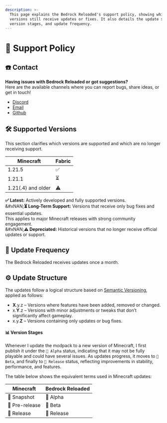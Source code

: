 ```yaml
---
description: >-
  This page explains the Bedrock Reloaded's support policy, showing which
  versions still receive updates or fixes. It also details the update structure,
  version stages, and update frequency.
---
```


# 📝 Support Policy

## ☎️ Contact

**Having issues with Bedrock Reloaded or got suggestions?**\
Here are the available channels where you can report bugs, share ideas, or get in touch!

* [Discord](https://discord.gg/XGGtydHrSb)
* [Email](mailto:falecomsirio@proton.me)
* [Github](https://github.com/seriousfreezing/BedrockReloaded/issues)

## 🛠️ Supported Versions

This section clarifies which versions are supported and which are no longer receiving support.

| Minecraft          | Fabric |
| ------------------ | ------ |
| 1.21.5             | ✅      |
| 1.21.1             | ⏳      |
| 1.21(.4) and older | ⚠️     |

**✅ Latest:** Actively developed and fully supported versions.\
&#xNAN;**⏳ Long-Term Support:** Versions that receive only bug fixes and essential updates.\
This applies to major Minecraft releases with strong community engagement.\
&#xNAN;**⚠️ Depreciated:** Historical versions that no longer receive official updates or support.

## 🔄 Update Frequency

The Bedrock Reloaded receives updates once a month.

## ⚙️ Update Structure

The updates follow a logical structure based on [Semantic Versioning](https://semver.org/), applied as follows:

* **X**.y.z – Versions where features have been added, removed or changed.
* x.**Y**.z – Versions with minor adjustments or tweaks that don’t significantly affect gameplay.
* x.y.**Z** – Versions containing only updates or bug fixes.

#### 📊 Version Stages

Whenever I update the modpack to a new version of Minecraft, I first publish it under the `🧪 Alpha` status, indicating that it may not be fully playable and could have several issues. As updates progress, it moves to `🔧 Beta`, and finally to `🚀 Release` status, reflecting improvements in stability, performance, and features.

The table below shows the equivalent terms used in Minecraft updates:

| Minecraft      | Bedrock Reloaded |
| -------------- | ---------------- |
| 🧪 Snapshot    | 🧪 Alpha         |
| 🔧 Pre-release | 🔧 Beta          |
| 🚀 Release     | 🚀 Release       |
